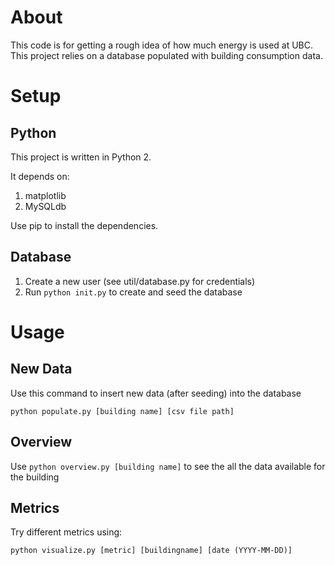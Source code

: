 # About

This code is for getting a rough idea of how much energy is used at UBC. This project relies on a database populated with building consumption data.

# Setup

## Python

This project is written in Python 2. 

It depends on:

1. matplotlib
2. MySQLdb

Use pip to install the dependencies.

## Database

1. Create a new user (see util/database.py for credentials)
2. Run `python init.py` to create and seed the database

# Usage

## New Data
Use this command to insert new data (after seeding) into the database

```
python populate.py [building name] [csv file path]
```

## Overview
Use `python overview.py [building name]` to see the all the data available for the building

## Metrics
Try different metrics using:

```
python visualize.py [metric] [buildingname] [date (YYYY-MM-DD)]
```
